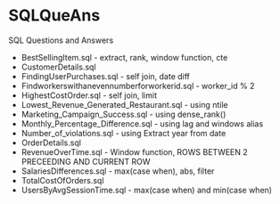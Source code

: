 # SQLQueAns
SQL Questions and Answers
* BestSellingItem.sql - extract, rank, window function, cte
* CustomerDetails.sql
* FindingUserPurchases.sql - self join, date diff 
* Findworkerswithanevennumberforworkerid.sql - worker_id % 2
* HighestCostOrder.sql - self join, limit
* Lowest_Revenue_Generated_Restaurant.sql - using ntile
* Marketing_Campaign_Success.sql - using dense_rank()
* Monthly_Percentage_Difference.sql - using lag and windows alias
* Number_of_violations.sql - using Extract year from date
* OrderDetails.sql 
* RevenueOverTime.sql - Window function, ROWS BETWEEN 2 PRECEEDING AND CURRENT ROW
* SalariesDifferences.sql - max(case when), abs, filter
* TotalCostOfOrders.sql
* UsersByAvgSessionTime.sql - max(case when) and min(case when)
